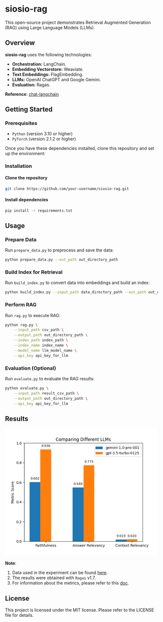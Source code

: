 # siosio-rag
This open-source project demonstrates Retrieval Augmented Generation (RAG) using Large Language Models (LLMs).

## Overview
**siosio-rag** uses the following technologies:
* **Orchestration:** LangChain.
* **Embedding Vectorstore:** Weaviate.
* **Text Embeddings:** FlagEmbedding.
* **LLMs:** OpenAI ChatGPT and Google Gemini.
* **Evaluation:** Ragas.

**Reference**:
[chat-langchain](https://github.com/langchain-ai/chat-langchain/tree/master)

## Getting Started

### Prerequisites

- `Python` (version 3.10 or higher)
- `PyTorch` (version 2.1.2 or higher)

Once you have these dependencies installed, clone this repository and set up the environment:

### Installation

#### Clone the repository

```bash
git clone https://github.com/your-username/siosio-rag.git
```

#### Install dependencies
```bash
pip install -r requirements.txt
```

## Usage

### Prepare Data
Run `prepare_data.py` to preprocess and save the data:

```bash
python prepare_data.py --out_path out_directory_path
```

### Build Index for Retrieval
Run `build_index.py` to convert data into embeddings and build an index:

```bash
python build_index.py --input_path data_directory_path --out_path out_directory_path --index_name name_for_index
```

### Perform RAG
Run `rag.py` to execute RAG:

```bash
python rag.py \
    --input_path csv_path \
    --output_path out_directory_path \
    --index_path index_path \
    --index_name index_name \
    --model_name llm_model_name \
    --api_key api_key_for_llm
```

### Evaluation (Optional)
Run `evaluate.py` to evaluate the RAG results:

```bash
python evaluate.py \
    --input_path result_csv_path \
    --output_path out_directory_path \
    --api_key api_key_for_llm
```

## Results

![alt text](assets/llm.png)

**Note**:
1. Data used in the experiment can be found [here](https://drive.google.com/file/d/1-1323eYPg5YxKgyrX9vNPRniJeWPbYs7/view?usp=sharing).
2. The results were obtained with `Ragas` v1.7.
3. For information about the metrics, please refer to this [doc](https://docs.ragas.io/en/stable/concepts/metrics/index.html).

## License
This project is licensed under the MIT license. Please refer to the LICENSE file for details.